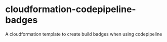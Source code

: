 # cloudformation-codepipeline-badges
A cloudformation template to create build badges when using codepipeline
